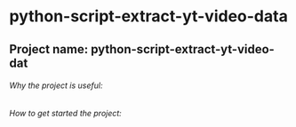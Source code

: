 # python-script-extract-yt-video-data
## Project name: python-script-extract-yt-video-dat
###### Why the project is useful: 
###### How to get started the project: 
